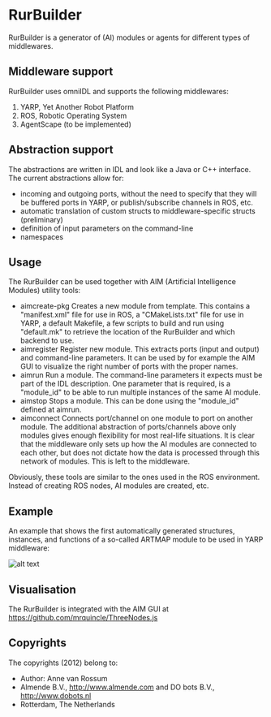 # RurBuilder
RurBuilder is a generator of (AI) modules or agents for different types of middlewares. 

## Middleware support
RurBuilder uses omniIDL and supports the following middlewares:

1. YARP, Yet Another Robot Platform
2. ROS, Robotic Operating System
3. AgentScape (to be implemented)

## Abstraction support
The abstractions are written in IDL and look like a Java or C++ interface. The current abstractions allow for:

- incoming and outgoing ports, without the need to specify that they will be buffered ports in YARP, or publish/subscribe channels in ROS, etc. 
- automatic translation of custom structs to middleware-specific structs (preliminary)
- definition of input parameters on the command-line
- namespaces

## Usage
The RurBuilder can be used together with AIM (Artificial Intelligence Modules) utility tools:

- aimcreate-pkg Creates a new module from template. This contains a "manifest.xml" file for use in ROS, a "CMakeLists.txt" file for use in YARP, a default Makefile, a few scripts to build and run using "default.mk" to retrieve the location of the RurBuilder and which backend to use.
- aimregister Register new module. This extracts ports (input and output) and command-line parameters. It can be used by for example the AIM GUI to visualize the right number of ports with the proper names.
- aimrun Run a module. The command-line parameters it expects must be part of the IDL description. One parameter that is required, is a "module_id" to be able to run multiple instances of the same AI module.
- aimstop Stops a module. This can be done using the "module_id" defined at aimrun.
- aimconnect Connects port/channel on one module to port on another module. The additional abstraction of ports/channels above only modules gives enough flexibility for most real-life situations. It is clear that the middleware only sets up how the AI modules are connected to each other, but does not dictate how the data is processed through this network of modules. This is left to the middleware.

Obviously, these tools are similar to the ones used in the ROS environment. Instead of creating ROS nodes, AI modules are created, etc.

## Example
An example that shows the first automatically generated structures, instances, and functions of a so-called ARTMAP module to be used in YARP middleware:

![alt text](https://github.com/mrquincle/rur-builder/raw/master/doc/rur_idl2yarp.jpg "IDL to YARP example")

## Visualisation
The RurBuilder is integrated with the AIM GUI at https://github.com/mrquincle/ThreeNodes.js

## Copyrights
The copyrights (2012) belong to:

- Author: Anne van Rossum
- Almende B.V., http://www.almende.com and DO bots B.V., http://www.dobots.nl
- Rotterdam, The Netherlands
